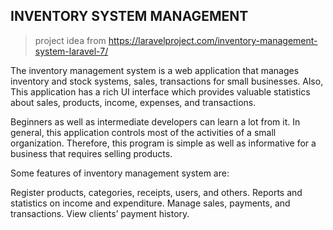 ## INVENTORY SYSTEM MANAGEMENT

> project idea from https://laravelproject.com/inventory-management-system-laravel-7/

The inventory management system is a web application that manages inventory and stock systems, sales, transactions for small businesses. Also, This application has a rich UI interface which provides valuable statistics about sales, products, income, expenses, and transactions.

Beginners as well as intermediate developers can learn a lot from it. In general, this application controls most of the activities of a small organization. Therefore, this program is simple as well as informative for a business that requires selling products.

Some features of inventory management system are:

Register products, categories, receipts, users, and others.
Reports and statistics on income and expenditure.
Manage sales, payments, and transactions.
View clients’ payment history.
